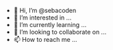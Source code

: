 - 👋 Hi, I’m @sebacoden
- 👀 I’m interested in ...
- 🌱 I’m currently learning ...
- 💞️ I’m looking to collaborate on ...
- 📫 How to reach me ...

<!---
sebacoden/sebacoden is a ✨ special ✨ repository because its `README.md` (this file) appears on your GitHub profile.
You can click the Preview link to take a look at your changes.
--->
